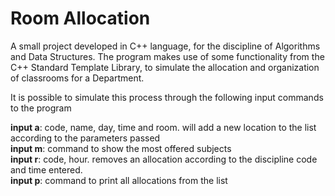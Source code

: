 # Room Allocation
 
A small project developed in C++ language, for the discipline of Algorithms and Data Structures. The program makes use of some functionality from the C++ Standard Template Library, to simulate the allocation and organization of classrooms for a
Department.

It is possible to simulate this process through the following input commands to the program <br />

**input a**: code, name, day, time and room. will add a new location to the list according to the parameters passed <br />
**input m**: command to show the most offered subjects <br />
**input r**: code, hour. removes an allocation according to the discipline code and time entered. <br />
**input p**: command to print all allocations from the list <br />
